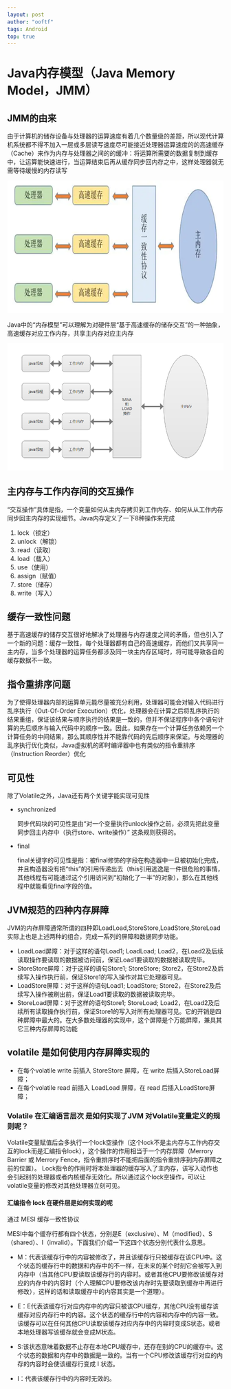 ```yaml
---
layout: post
author: "ooftf"
tags: Android
top: true
---
```

# Java内存模型（Java Memory Model，JMM）
## JMM的由来

由于计算机的储存设备与处理器的运算速度有着几个数量级的差距，所以现代计算机系统都不得不加入一层或多层读写速度尽可能接近处理器运算速度的的高速缓存（Cache）来作为内存与处理器之间的的缓冲：将运算所需要的数据复制到缓存中，让运算能快速进行，当运算结束后再从缓存同步回内存之中，这样处理器就无需等待缓慢的内存读写

![CPU](https://github.com/ooftf/ooftf.github.io/blob/master/images/merroy_cup_cache.png?raw=true)

Java中的“内存模型”可以理解为对硬件层“基于高速缓存的储存交互”的一种抽象，高速缓存对应工作内存，共享主内存对应主内存

![CPU](https://github.com/ooftf/ooftf.github.io/blob/master/images/JMM.png?raw=true)

## 主内存与工作内存间的交互操作
“交互操作”具体是指，一个变量如何从主内存拷贝到工作内存、如何从从工作内存同步回主内存的实现细节。Java内存定义了一下8种操作来完成
1. lock（锁定）
2. unlock（解锁）
3. read（读取）
4. load（载入）
5. use（使用）
6. assign（赋值）
7. store（储存）
8. write（写入）

## 缓存一致性问题

基于高速缓存的储存交互很好地解决了处理器与内存速度之间的矛盾，但也引入了一个新的问题：缓存一致性，每个处理器都有自己的高速缓存，而他们又共享同一主内存，当多个处理器的运算任务都涉及同一块主内存区域时，将可能导致各自的缓存数据不一致。



## 指令重排序问题
为了使得处理器内部的运算单元能尽量被充分利用，处理器可能会对输入代码进行乱序执行（Out-Of-Order Execution）优化，处理器会在计算之后将乱序执行的结果重组，保证该结果与顺序执行的结果是一致的，但并不保证程序中各个语句计算的先后顺序与输入代码中的顺序一致。因此，如果存在一个计算任务依赖另一个计算任务的中间结果，那么其顺序性并不能靠代码的先后顺序来保证。与处理器的乱序执行优化类似，Java虚拟机的即时编译器中也有类似的指令重排序（Instruction Reorder）优化




## 可见性
除了Volatile之外，Java还有两个关键字能实现可见性
* synchronized

    同步代码块的可见性是由“对一个变量执行unlock操作之前，必须先把此变量同步回主内存中（执行store、write操作）” 这条规则获得的。
* final

    final关键字的可见性是指：被final修饰的字段在构造器中一旦被初始化完成，并且构造器没有把“this”的引用传递出去（this引用逃逸是一件很危险的事情，其他线程有可能通过这个引用访问到“初始化了一半”的对象），那么在其他线程中就能看见final字段的值。   

## JVM规范的四种内存屏障
JVM的内存屏障通常所谓的四种即LoadLoad,StoreStore,LoadStore,StoreLoad实际上也是上述两种的组合，完成一系列的屏障和数据同步功能。
* LoadLoad屏障：对于这样的语句Load1; LoadLoad; Load2，在Load2及后续读取操作要读取的数据被访问前，保证Load1要读取的数据被读取完毕。
* StoreStore屏障：对于这样的语句Store1; StoreStore; Store2，在Store2及后续写入操作执行前，保证Store1的写入操作对其它处理器可见。
* LoadStore屏障：对于这样的语句Load1; LoadStore; Store2，在Store2及后续写入操作被刷出前，保证Load1要读取的数据被读取完毕。
* StoreLoad屏障：对于这样的语句Store1; StoreLoad; Load2，在Load2及后续所有读取操作执行前，保证Store1的写入对所有处理器可见。它的开销是四种屏障中最大的。在大多数处理器的实现中，这个屏障是个万能屏障，兼具其它三种内存屏障的功能

## volatile 是如何使用内存屏障实现的

* 在每个volatile write 前插入 StoreStore 屏障，在 write 后插入StoreLoad屏障；
* 在每个volatile read 前插入 LoadLoad 屏障，在 read 后插入LoadStore屏障；
### Volatile 在汇编语言层次 是如何实现了JVM 对Volatile变量定义的规则呢？
Volatile变量赋值后会多执行一个lock空操作（这个lock不是主内存与工作内存交互的lock而是汇编指令lock），这个操作的作用相当于一个内存屏障（Merrory Barrier 或 Merrory Fence，指令重排序时不能把后面的指令重排序到内存屏障之前的位置）。
Lock指令的作用时将本处理器的缓存写入了主内存，该写入动作也会引起别的处理器或者内核缓存无效化。所以通过这个lock空操作，可以让volatile变量的修改对其他处理器立刻可见。

#### 汇编指令 lock 在硬件层是如何实现的呢

通过 MESI 缓存一致性协议

MESI中每个缓存行都有四个状态，分别是E（exclusive）、M（modified）、S（shared）、I（invalid）。下面我们介绍一下这四个状态分别代表什么意思。

* M：代表该缓存行中的内容被修改了，并且该缓存行只被缓存在该CPU中。这个状态的缓存行中的数据和内存中的不一样，在未来的某个时刻它会被写入到内存中（当其他CPU要读取该缓存行的内容时。或者其他CPU要修改该缓存对应的内存中的内容时（个人理解CPU要修改该内存时先要读取到缓存中再进行修改），这样的话和读取缓存中的内容其实是一个道理）。

* E：E代表该缓存行对应内存中的内容只被该CPU缓存，其他CPU没有缓存该缓存对应内存行中的内容。这个状态的缓存行中的内容和内存中的内容一致。该缓存可以在任何其他CPU读取该缓存对应内存中的内容时变成S状态。或者本地处理器写该缓存就会变成M状态。

* S:该状态意味着数据不止存在本地CPU缓存中，还存在别的CPU的缓存中。这个状态的数据和内存中的数据是一致的。当有一个CPU修改该缓存行对应的内存的内容时会使该缓存行变成 I 状态。

* I：代表该缓存行中的内容时无效的。
